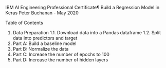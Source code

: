 IBM AI Engineering Professional Certificate¶
Build a Regression Model in Keras
Peter Buchanan - May 2020

Table of Contents
1. Data Preparation
1.1. Download data into a Pandas dataframe
1.2. Split data into predictors and target
2. Part A: Build a baseline model
3. Part B: Normalize the data
4. Part C: Increase the number of epochs to 100
5. Part D: Increase the number of hidden layers

